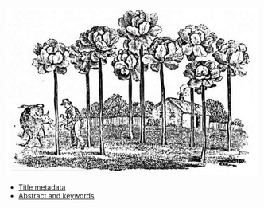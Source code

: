 ![](doc/images/Jersey_kale_1836.jpg)

- [Title metadata](doc/1.0%20Title%20page.yml)
- [Abstract and keywords](doc/2.0%20Abstract%20and%20keywords.md)

